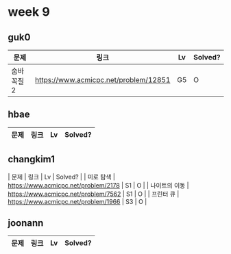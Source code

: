 # week 9

## guk0
| 문제 | 링크 | Lv  | Solved? |
| --- | --- | --- | --- |
| 숨바꼭질 2 | https://www.acmicpc.net/problem/12851 | G5 | O |


## hbae 
| 문제 | 링크 | Lv  | Solved? |
| --- | --- | --- | --- |

## changkim1
| 문제 | 링크 | Lv  | Solved? |
| 미로 탐색 | https://www.acmicpc.net/problem/2178 | S1 | O |
| 나이트의 이동 | https://www.acmicpc.net/problem/7562 | S1 | O |
| 프린터 큐 | https://www.acmicpc.net/problem/1966 | S3 | O |


## joonann
| 문제 | 링크 | Lv  | Solved? |
| --- | --- | --- | --- |
